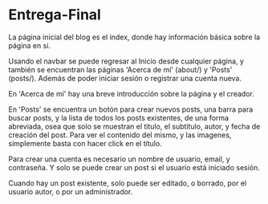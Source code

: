 # Entrega-Final

La página inicial del blog es el index, donde hay información básica sobre la página en si.

Usando el navbar se puede regresar al Inicio desde cualquier página, y también se encuentran las páginas 'Acerca de mí' (about/) y 'Posts' (posts/). Además de poder iniciar sesión o registrar una cuenta nueva.

En 'Acerca de mí' hay una breve introducción sobre la página y el creador.

En 'Posts' se encuentra un botón para crear nuevos posts, una barra para buscar posts, y la lista de todos los posts existentes, de una forma abreviada, osea que solo se muestran el título, el subtítulo, autor, y fecha de creación del post. Para ver el contenido del mismo, y las imagenes, simplemente basta con hacer click en el título.

Para crear una cuenta es necesario un nombre de usuario, email, y contraseña. Y solo se puede crear un post si el usuario está iniciado sesión.

Cuando hay un post existente, solo puede ser editado, o borrado, por el usuario autor, o por un administrador.